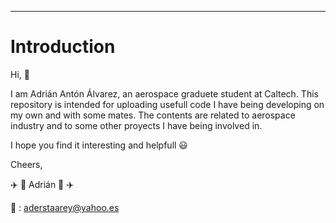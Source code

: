 ---------------------------------------------------------------------------------------------------------------------------------------------------------------------

# Introduction

Hi, :wave:

I am Adrián Antón Álvarez, an aerospace graduete student at Caltech. This repository is intended for uploading usefull code I have being developing on my own and with some mates. The contents are related to aerospace industry and to some other proyects I have being involved in. 

I hope you find it interesting and helpfull :smiley:

Cheers,

:airplane: :rocket: Adrián :rocket: :airplane:

:e-mail: : aderstaarey@yahoo.es

<!---
AdrianAA00/AdrianAA00 is a ✨ special ✨ repository because its `README.md` (this file) appears on your GitHub profile.
You can click the Preview link to take a look at your changes.
--->

